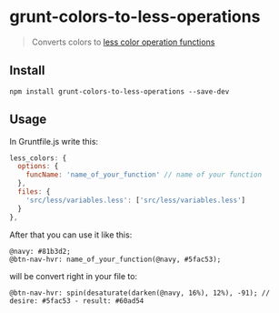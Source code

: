 # grunt-colors-to-less-operations

> Converts colors to [less color operation functions](http://lesscss.org/functions/#color-operations)

## Install
`npm install grunt-colors-to-less-operations --save-dev`

## Usage

In Gruntfile.js write this:
```js
less_colors: {
  options: {
    funcName: 'name_of_your_function' // name of your function
  },
  files: {
    'src/less/variables.less': ['src/less/variables.less']
  }
},
```
After that you can use it like this:

```
@navy: #81b3d2;
@btn-nav-hvr: name_of_your_function(@navy, #5fac53);
```
will be convert right in your file to:

```
@btn-nav-hvr: spin(desaturate(darken(@navy, 16%), 12%), -91); // desire: #5fac53 - result: #60ad54
```